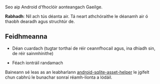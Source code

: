 Seo aip Android d'fhoclóir aonteangach Gaeilge.

**Rabhadh**: Níl ach tús déanta air. Tá neart athchóraithe le déanamh air ó thaobh dearadh agus struchtúr de.

## Feidhmeanna

+ Déan cuardach (tugtar torthaí de réir ceannfhocail agus, ina dhiadh sin, de réir sainmhínithe)

+ Féach iontráil randamach

Baineann sé leas as an leabharlann [android-sqlite-asset-helper](https://github.com/jgilfelt/android-sqlite-asset-helper) le jgifelt chun cabhrú le bunachar sonraí réamh-líonta a lódáil.